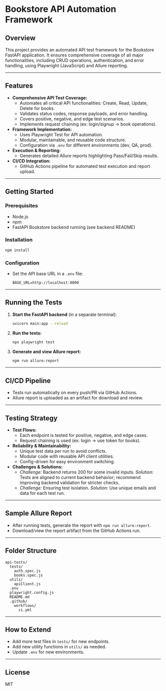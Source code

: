 # Bookstore    API Automation Framework

## Overview    
This project provides an automated API test framework for the Bookstore FastAPI application. It ensures comprehensive coverage of all major functionalities, including CRUD operations, authentication, and error handling, using Playwright (JavaScript) and Allure reporting.

---

## Features
- **Comprehensive API Test Coverage:**
  - Automates all critical API functionalities: Create, Read, Update, Delete for books.
  - Validates status codes, response payloads, and error handling.
  - Covers positive, negative, and edge test scenarios.
  - Implements request chaining (ex: login/signup → book operations).
- **Framework Implementation:**
  - Uses Playwright Test for API automation.
  - Modular, maintainable, and reusable code structure.
  - Configuration via `.env` for different environments (dev, QA, prod).
- **Execution & Reporting:**
  - Generates detailed Allure reports highlighting Pass/Fail/Skip results.
- **CI/CD Integration:**
  - GitHub Actions pipeline for automated test execution and report upload. 

---

## Getting Started

### Prerequisites
- Node.js
- npm
- FastAPI Bookstore backend running (see backend README)

### Installation
```bash
npm install
```

### Configuration
- Set the API base URL in a `.env` file:
  ```
  BASE_URL=http://localhost:8000
  ```

---

## Running the Tests

1. **Start the FastAPI backend** (in a separate terminal):
   ```bash
   uvicorn main:app --reload
   ```
2. **Run the tests:**
   ```bash
   npx playwright test
   ```
3. **Generate and view Allure report:**
   ```bash
   npm run allure:report
   ```

---

## CI/CD Pipeline
- Tests run automatically on every push/PR via GitHub Actions.
- Allure report is uploaded as an artifact for download and review.

---

## Testing Strategy
- **Test Flows:**
  - Each endpoint is tested for positive, negative, and edge cases.
  - Request chaining is used (ex: login → use token for books).
- **Reliability & Maintainability:**
  - Unique test data per run to avoid conflicts.
  - Modular code with reusable API client utilities.
  - Config-driven for easy environment switching.
- **Challenges & Solutions:**
  - *Challenge:* Backend returns 200 for some invalid inputs. 
    *Solution:* Tests are aligned to current backend behavior; recommend improving backend validation for stricter checks.
  - *Challenge:* Ensuring test isolation. 
    *Solution:* Use unique emails and data for each test run.

---

## Sample Allure Report
- After running tests, generate the report with `npm run allure:report`.
- Download/view the report artifact from the GitHub Actions run.


---

## Folder Structure
```
api-tests/
  tests/
    auth.spec.js
    books.spec.js
  utils/
    apiClient.js
  .env
  playwright.config.js
  README.md
  .github/
    workflows/
      ci.yml
```

---

## How to Extend
- Add more test files in `tests/` for new endpoints.
- Add new utility functions in `utils/` as needed.
- Update `.env` for new environments.

---

## License
MIT
